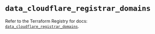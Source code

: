 # `data_cloudflare_registrar_domains`

Refer to the Terraform Registry for docs: [`data_cloudflare_registrar_domains`](https://registry.terraform.io/providers/cloudflare/cloudflare/5.4.0/docs/data-sources/registrar_domains).

